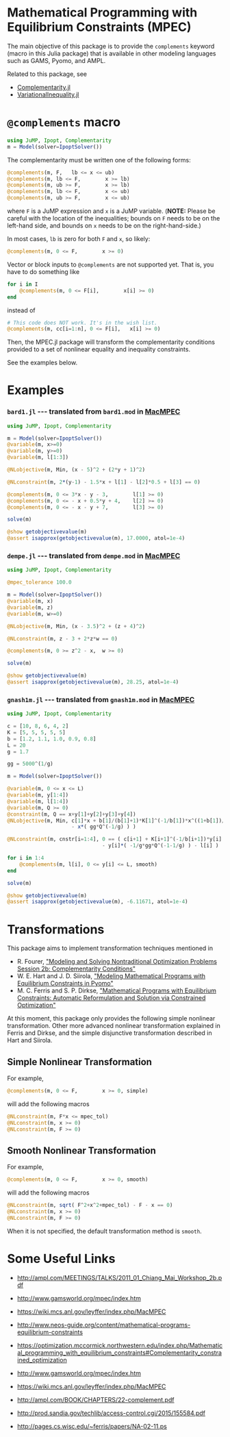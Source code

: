 
# Mathematical Programming with Equilibrium Constraints (MPEC)


The main objective of this package is to provide the `complements` keyword (macro in this Julia package) that is available in other modeling languages such as GAMS, Pyomo, and AMPL.

Related to this package, see
- [Complementarity.jl](https://github.com/chkwon/Complementarity.jl)
- [VariationalInequality.jl](https://github.com/chkwon/VariationalInequality.jl)


# `@complements` macro

```julia
using JuMP, Ipopt, Complementarity
m = Model(solver=IpoptSolver())
```

The complementarity must be written one of the following forms:
```julia
@complements(m, F,   lb <= x <= ub)
@complements(m, lb <= F,        x >= lb)
@complements(m, ub >= F,        x >= lb)
@complements(m, lb <= F,        x <= ub)
@complements(m, ub >= F,        x <= ub)
```
where `F` is a JuMP expression and `x` is a JuMP variable. (**NOTE:** Please be careful with the location of the inequalities; bounds on `F` needs to be on the left-hand side, and bounds on `x` needs to be on the right-hand-side.)


In most cases, `lb` is zero for both `F` and `x`, so likely:
```julia
@complements(m, 0 <= F,        x >= 0)
```

Vector or block inputs to `@complements` are not supported yet. That is, you have to do something like
```julia
for i in I
    @complements(m, 0 <= F[i],        x[i] >= 0)
end
```
instead of
```julia
# This code does NOT work. It's in the wish list.
@complements(m, cc[i=1:n], 0 <= F[i],   x[i] >= 0)
```

Then, the MPEC.jl package will transform the complementarity conditions provided to a set of nonlinear equality and inequality constraints.

See the examples below.

# Examples

### `bard1.jl` --- translated from `bard1.mod` in [MacMPEC](https://wiki.mcs.anl.gov/leyffer/index.php/MacMPEC)
```julia
using JuMP, Ipopt, Complementarity

m = Model(solver=IpoptSolver())
@variable(m, x>=0)
@variable(m, y>=0)
@variable(m, l[1:3])

@NLobjective(m, Min, (x - 5)^2 + (2*y + 1)^2)

@NLconstraint(m, 2*(y-1) - 1.5*x + l[1] - l[2]*0.5 + l[3] == 0)

@complements(m, 0 <= 3*x - y - 3,        l[1] >= 0)
@complements(m, 0 <= - x + 0.5*y + 4,    l[2] >= 0)
@complements(m, 0 <= - x - y + 7,        l[3] >= 0)

solve(m)

@show getobjectivevalue(m)
@assert isapprox(getobjectivevalue(m), 17.0000, atol=1e-4)
```

### `dempe.jl` --- translated from `dempe.mod` in [MacMPEC](https://wiki.mcs.anl.gov/leyffer/index.php/MacMPEC)
```julia
using JuMP, Ipopt, Complementarity

@mpec_tolerance 100.0

m = Model(solver=IpoptSolver())
@variable(m, x)
@variable(m, z)
@variable(m, w>=0)

@NLobjective(m, Min, (x - 3.5)^2 + (z + 4)^2)

@NLconstraint(m, z - 3 + 2*z*w == 0)

@complements(m, 0 >= z^2 - x,  w >= 0)

solve(m)

@show getobjectivevalue(m)
@assert isapprox(getobjectivevalue(m), 28.25, atol=1e-4)
```


### `gnash1m.jl` --- translated from `gnash1m.mod` in [MacMPEC](https://wiki.mcs.anl.gov/leyffer/index.php/MacMPEC)
```julia
using JuMP, Ipopt, Complementarity

c = [10, 8, 6, 4, 2]
K = [5, 5, 5, 5, 5]
b = [1.2, 1.1, 1.0, 0.9, 0.8]
L = 20
g = 1.7

gg = 5000^(1/g)

m = Model(solver=IpoptSolver())

@variable(m, 0 <= x <= L)
@variable(m, y[1:4])
@variable(m, l[1:4])
@variable(m, Q >= 0)
@constraint(m, Q == x+y[1]+y[2]+y[3]+y[4])
@NLobjective(m, Min, c[1]*x + b[1]/(b[1]+1)*K[1]^(-1/b[1])*x^((1+b[1])/b[1])
 		             - x*( gg*Q^(-1/g) ) )

@NLconstraint(m, cnstr[i=1:4], 0 == ( c[i+1] + K[i+1]^(-1/b[i+1])*y[i] ) - ( gg*Q^(-1/g) )
                               - y[i]*( -1/g*gg*Q^(-1-1/g) ) - l[i] )

for i in 1:4
    @complements(m, l[i], 0 <= y[i] <= L, smooth)
end

solve(m)

@show getobjectivevalue(m)
@assert isapprox(getobjectivevalue(m), -6.11671, atol=1e-4)
```

# Transformations

This package aims to implement transformation techniques mentioned in
- R. Fourer, ["Modeling and Solving Nontraditional Optimization Problems
Session 2b: Complementarity Conditions"](http://ampl.com/MEETINGS/TALKS/2011_01_Chiang_Mai_Workshop_2b.pdf)
- W. E. Hart and J. D. Siirola, ["Modeling Mathematical Programs with Equilibrium Constraints in Pyomo"](http://prod.sandia.gov/techlib/access-control.cgi/2015/155584.pdf)
- M. C. Ferris and S. P. Dirkse, ["Mathematical Programs with Equilibrium Constraints: Automatic Reformulation and
Solution via Constrained Optimization"](http://pages.cs.wisc.edu/%7Eferris/papers/NA-02-11.ps)

At this moment, this package only provides the following simple nonlinear transformation. Other more advanced nonlinear transformation explained in Ferris and Dirkse, and the simple disjunctive transformation described in Hart and Siirola.

## Simple Nonlinear Transformation

For example,
```julia
@complements(m, 0 <= F,        x >= 0, simple)
```
will add the following macros
```julia
@NLconstraint(m, F*x <= mpec_tol)
@NLconstraint(m, x >= 0)
@NLconstraint(m, F >= 0)
```


## Smooth Nonlinear Transformation

For example,
```julia
@complements(m, 0 <= F,        x >= 0, smooth)
```
will add the following macros
```julia
@NLconstraint(m, sqrt( F^2+x^2+mpec_tol) - F - x == 0)
@NLconstraint(m, x >= 0)
@NLconstraint(m, F >= 0)
```

When it is not specified, the default transformation method is `smooth`.


# Some Useful Links

- http://ampl.com/MEETINGS/TALKS/2011_01_Chiang_Mai_Workshop_2b.pdf

- http://www.gamsworld.org/mpec/index.htm
- https://wiki.mcs.anl.gov/leyffer/index.php/MacMPEC
- http://www.neos-guide.org/content/mathematical-programs-equilibrium-constraints
- https://optimization.mccormick.northwestern.edu/index.php/Mathematical_programming_with_equilibrium_constraints#Complementarity_constrained_optimization
- http://www.gamsworld.org/mpec/index.htm
- https://wiki.mcs.anl.gov/leyffer/index.php/MacMPEC
- http://ampl.com/BOOK/CHAPTERS/22-complement.pdf
- http://prod.sandia.gov/techlib/access-control.cgi/2015/155584.pdf
- http://pages.cs.wisc.edu/~ferris/papers/NA-02-11.ps
